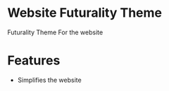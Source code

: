 Website Futurality Theme
==================

Futurality Theme For the website


Features
========
* Simplifies the website